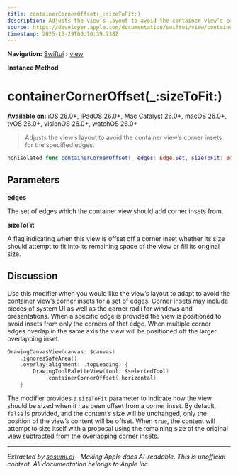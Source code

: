 ```yaml
---
title: containerCornerOffset(_:sizeToFit:)
description: Adjusts the view’s layout to avoid the container view’s corner insets for the specified edges.
source: https://developer.apple.com/documentation/swiftui/view/containercorneroffset(_:sizetofit:)
timestamp: 2025-10-29T00:10:39.738Z
---
```


**Navigation:** [Swiftui](/documentation/swiftui) › [view](/documentation/swiftui/view)

**Instance Method**

# containerCornerOffset(_:sizeToFit:)

**Available on:** iOS 26.0+, iPadOS 26.0+, Mac Catalyst 26.0+, macOS 26.0+, tvOS 26.0+, visionOS 26.0+, watchOS 26.0+

> Adjusts the view’s layout to avoid the container view’s corner insets for the specified edges.

```swift
nonisolated func containerCornerOffset(_ edges: Edge.Set, sizeToFit: Bool = false) -> some View
```

## Parameters

**edges**

The set of edges which the container view should add corner insets from.



**sizeToFit**

A flag indicating when this view is offset off a corner inset whether its size should attempt to fit into its remaining space of the view or fill its original size.



## Discussion

Use this modifier when you would like the view’s layout to adapt to avoid the container view’s corner insets for a set of edges. Corner insets may include pieces of system UI as well as the corner radii for windows and presentations. When a specific edge is provided the view is positioned to avoid insets from only the corners of that edge. When multiple corner edges overlap in the same axis the view will be positioned off the larger overlapping inset.

```swift
DrawingCanvasView(canvas: $canvas)
    .ignoresSafeArea()
    .overlay(alignment: .topLeading) {
        DrawingToolPaletteView(tool: $selectedTool)
            .containerCornerOffset(.horizontal)
    }
```

The modifier provides a `sizeToFit` parameter to indicate how the view should be sized when it has been offset from a corner inset. By default, `false` is provided, and the content’s size will be unchanged, only the position of the view’s content will be offset. When `true`, the content will attempt to size itself with a proposal using the remaining size of the original view subtracted from the overlapping corner insets.

---

*Extracted by [sosumi.ai](https://sosumi.ai) - Making Apple docs AI-readable.*
*This is unofficial content. All documentation belongs to Apple Inc.*

